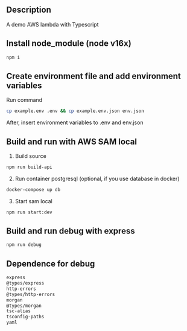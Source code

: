 ## Description

A demo AWS lambda with Typescript

## Install node_module (node v16x)

```bash
npm i
```

## Create environment file and add environment variables

Run command

```bash
cp example.env .env && cp example.env.json env.json
```

After, insert environment variables to .env and env.json

## Build and run with AWS SAM local

1. Build source

```bash
npm run build-api
```

2. Run container postgresql (optional, if you use database in docker)

```bash
docker-compose up db
```

3. Start sam local

```bash
npm run start:dev
```

## Build and run debug with express

```bash
npm run debug
```

## Dependence for debug

```bash
express
@types/express
http-errors
@types/http-errors
morgan
@types/morgan
tsc-alias
tsconfig-paths
yaml
```

